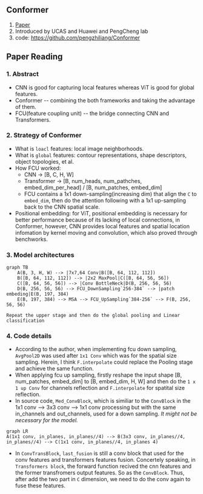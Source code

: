 ## Conformer
1. [Paper](https://arxiv.org/pdf/2105.03889.pdf)
2. Introduced by UCAS and Huawei and PengCheng lab
3. code: https://github.com/pengzhiliang/Conformer

## Paper Reading
### 1. Abstract
* CNN is good for capturing local features  whereas ViT is good for global features.
* Conformer -- combining the both frameworks and taking the advantage of them.
* FCU(feature coupling unit) -- the bridge connecting CNN and Transformers.

### 2. Strategy of Conformer
 - What is `loacl` features: local image neighborhoods.
 - What is `global` features: contour representations, shape descriptors, object topologies, et al.
 - How FCU worked: 
   - CNN -> [B, C, H, W]
   - Transformer -> [B, num_heads, num_pathches, embed_dim_per_head] / [B, num_patches, embed_dim]
   - FCU contains a 1x1 down-sampling(increasing dim) that align the `C` to `embed_dim`, then do the attention following with a 1x1 up-sampling back to the CNN spatial scale.
 - Positional embedding: for ViT, positional embedding is necessary for better performance because of its lacking of local connections, in Conformer, however, CNN provides local features and spatial location infomation by kernel moving and convolution, which also proved through benchworks.

### 3. Model architectures
```mermaid
graph TB
    A(B, 3, H, W) --> |7x7,64 Conv|B([B, 64, 112, 112])
    B([B, 64, 112, 112]) --> |2x2 MaxPool|C([B, 64, 56, 56])
    C([B, 64, 56, 56]) --> |Conv BottleNeck|D(B, 256, 56, 56)
    D(B, 256, 56, 56) --> FCU_DownSampling`256-384` --> |patch embeding|E(B, 197, 384)
    E(B, 197, 384) --> MSA --> FCU_UpSampling`384-256` --> F(B, 256, 56, 56)
```
`Repeat the upper stage and then do the global pooling and Linear classification`


### 4. Code details
 - According to the author, when implementing fcu down sampling,  `AvgPool2D` was used after `1x1 Conv` which was for the spatial size sampling. Herein, I think `F.interpolate` could replace the Pooling stage and achieve the same function. 
 - When applying fcu up sampling, firstly reshape the input shape [B, num_patches, embed_dim] to [B, embed_dim, H, W] and then do the `1 x 1 up Conv` for channels reflection and `F.interpolate` for spatital size reflection. 
 - In source code, `Med_ConvBlock`, which is similiar to the `ConvBlock` in the 1x1 conv --> 3x3 conv --> 1x1 conv  processing but with the same in_channels and out_channels, used for a down sampling. *It might not be necessary for the model.*
```mermaid
graph LR
A(1x1 conv, in_planes, in_planes//4) --> B(3x3 conv, in_planes//4, in_planes//4) --> C(1x1 conv, in_planes//4, in_planes 4)
```
 - In `ConvTransBlock`, `last_fusion` is still a conv block that used for the conv features and transformers features fusion. Concertely speaking, in `Transformers block`, the forward function recived the cnn features and the former transfromers output features. So as the `ConvBlock`. Thus, after add the two part in `C` dimension, we need to do the conv again to fuse these features.
